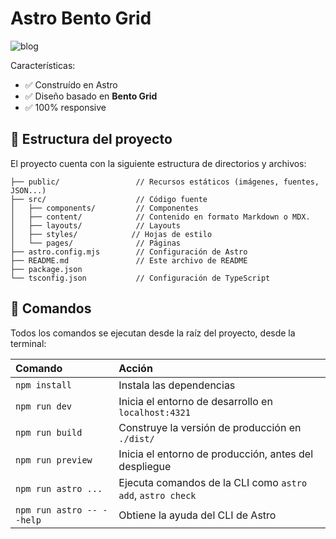 # Astro Bento Grid

![blog](https://github.com/withastro/astro/assets/2244813/ff10799f-a816-4703-b967-c78997e8323d)

Características:

- ✅ Construído en Astro
- ✅ Diseño basado en **Bento Grid**
- ✅ 100% responsive

## 🚀 Estructura del proyecto

El proyecto cuenta con la siguiente estructura de directorios y archivos:
```text
├── public/                 // Recursos estáticos (imágenes, fuentes, JSON...)
├── src/                    // Código fuente
│   ├── components/         // Componentes
│   ├── content/            // Contenido en formato Markdown o MDX.
│   ├── layouts/            // Layouts
│   ├── styles/            // Hojas de estilo
│   └── pages/              // Páginas
├── astro.config.mjs        // Configuración de Astro
├── README.md               // Este archivo de README
├── package.json
└── tsconfig.json           // Configuración de TypeScript
```
## 🧞 Comandos

Todos los comandos se ejecutan desde la raíz del proyecto, desde la terminal:

| Comando                   | Acción                                           |
| :------------------------ | :----------------------------------------------- |
| `npm install`             | Instala las dependencias                            |
| `npm run dev`             | Inicia el entorno de desarrollo en `localhost:4321`      |
| `npm run build`           | Construye la versión de producción en `./dist/`          |
| `npm run preview`         | Inicia el entorno de producción, antes del despliegue     |
| `npm run astro ...`       | Ejecuta comandos de la CLI como `astro add`, `astro check` |
| `npm run astro -- --help` | Obtiene la ayuda del CLI de Astro                     |
